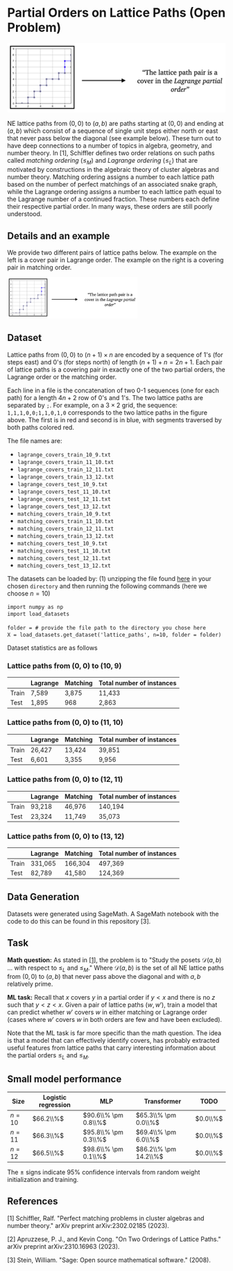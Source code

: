 # Partial Orders on Lattice Paths (Open Problem)

![Lattice path task](fig-lattice.png)

NE lattice paths from $(0, 0)$ to $(a, b)$ are paths starting at $(0,0)$ and ending at $(a,b)$ which consist of a sequence of single unit steps either north or east  that never pass below the diagonal (see example below). These turn out to have deep connections to a number of topics in algebra, geometry, and number theory. In \[1\], Schiffler defines two order relations on such paths called *matching ordering* ($\leq_M$) and *Lagrange ordering* ($\leq_L$) that are motivated by constructions in the algebraic theory of cluster algebras and number theory. Matching ordering assigns a number to each lattice path based on the number of perfect matchings of an associated snake graph, while the Lagrange ordering assigns a number to each lattice path equal to the Lagrange number of a continued fraction. These numbers each define their respective partial order. In many ways, these orders are still poorly understood. 

## Details and an example

We provide two different pairs of lattice paths below. The example on the left is a cover pair in Lagrange order. The example on the right is a covering pair in matching order. 

<img src="fig-lattice.png" alt="Lattice path task" width="300">

## Dataset

Lattice paths from $(0,0)$ to $(n+1) \times n$ are encoded by a sequence of $1$'s (for steps east) and $0$'s (for steps north) of length $(n+1) + n = 2n+1$. Each pair of lattice paths is a covering pair in exactly one of the two partial orders, the Lagrange order or the matching order.

Each line in a file is the concatenation of two 0-1 sequences (one for each path) for a length $4n+2$ row of $0$'s and $1$'s. The two lattice paths are separated by ``;``. For example, on a $3 \times 2$ grid, the sequence:
``1,1,1,0,0;1,1,0,1,0``
corresponds to the two lattice paths in the figure above. The first is in red and second is in blue, with segments traversed by both paths colored red. 

The file names are:

- ``lagrange_covers_train_10_9.txt``
- ``lagrange_covers_train_11_10.txt``
- ``lagrange_covers_train_12_11.txt``
- ``lagrange_covers_train_13_12.txt``
- ``lagrange_covers_test_10_9.txt``
- ``lagrange_covers_test_11_10.txt``
- ``lagrange_covers_test_12_11.txt``
- ``lagrange_covers_test_13_12.txt``
- ``matching_covers_train_10_9.txt``
- ``matching_covers_train_11_10.txt``
- ``matching_covers_train_12_11.txt``
- ``matching_covers_train_13_12.txt``
- ``matching_covers_test_10_9.txt``
- ``matching_covers_test_11_10.txt``
- ``matching_covers_test_12_11.txt``
- ``matching_covers_test_13_12.txt``

The datasets can be loaded by: (1) unzipping the file found [here](https://drive.google.com/file/d/1Wm9mtZQjXXQ4rl0TU9KtJ1T4RQaGsJNz/view?usp=sharing) in your chosen `directory` and then running the following commands (here we choose $n = 10$)

```
import numpy as np
import load_datasets 

folder = # provide the file path to the directory you chose here
X = load_datasets.get_dataset('lattice_paths', n=10, folder = folder)
```

Dataset statistics are as follows

### Lattice paths from $(0,0)$ to $(10,9)$ 

|  | Lagrange | Matching | Total number of instances | 
|----------|----------|----------|----------|
| Train | 7,589 | 3,875 | 11,433 |
| Test  | 1,895 | 968 | 2,863 | 

### Lattice paths from $(0,0)$ to $(11,10)$ 

|  | Lagrange | Matching | Total number of instances | 
|----------|----------|----------|----------|
| Train | 26,427 | 13,424 | 39,851 |
| Test  | 6,601 | 3,355 | 9,956 | 

### Lattice paths from $(0,0)$ to $(12,11)$ 

|  | Lagrange | Matching | Total number of instances | 
|----------|----------|----------|----------|
| Train | 93,218 | 46,976 | 140,194 |
| Test  | 23,324 | 11,749 | 35,073 | 

### Lattice paths from $(0,0)$ to $(13,12)$ 

|  | Lagrange | Matching | Total number of instances | 
|----------|----------|----------|----------|
| Train | 331,065 | 166,304 | 497,369 |
| Test  | 82,789 | 41,580 | 124,369 | 

## Data Generation

Datasets were generated using SageMath. A SageMath notebook with the code to do this can be found in this repository \[3\].

## Task

**Math question:** As stated in [\[1\]](https://arxiv.org/abs/2302.02185), the problem is to "Study the posets $\mathcal{D}(a,b)$ … with respect to $\leq_L$ and $\leq_M$." Where $\mathcal{D}(a,b)$ is the set of all NE lattice paths from $(0,0)$ to $(a,b)$ that never pass above the diagonal and with $a,b$ relatively prime. 

**ML task:** Recall that $x$ covers $y$ in a partial order if $y < x$ and there is no $z$ such that $y < z < x$. Given a pair of lattice paths $(w,w')$, train a model that can predict whether $w'$ covers $w$ in either matching or Lagrange order (cases where $w'$ covers $w$ in both orders are few and have been excluded). 

Note that the ML task is far more specific than the math question. The idea is that a model that can effectively identify covers, has probably extracted useful features from lattice paths that carry interesting information about the partial orders $\leq_L$ and $\leq_M$.

## Small model performance

| Size | Logistic regression | MLP | Transformer | TODO | 
|----------|----------|-----------|------------|------------|
| $n= 10$ | $66.2\\%$ | $90.6\\% \pm 0.8\\%$ | $65.3\\% \pm 0.0\\%$| $0.0\\%$ |
| $n= 11$ | $66.3\\%$ | $95.8\\% \pm 0.3\\%$ | $69.4\\% \pm 6.0\\%$| $0.0\\%$ |
| $n= 12$ | $66.5\\%$ | $98.6\\% \pm 0.1\\%$ | $86.2\\% \pm 14.2\\%$| $0.0\\%$ |

The $\pm$ signs indicate 95% confidence intervals from random weight initialization and training.

## References

\[1\] Schiffler, Ralf. "Perfect matching problems in cluster algebras and number theory." arXiv preprint arXiv:2302.02185 (2023).

\[2\] Apruzzese, P. J., and Kevin Cong. "On Two Orderings of Lattice Paths." arXiv preprint arXiv:2310.16963 (2023).

\[3\] Stein, William. "Sage: Open source mathematical software." (2008).
